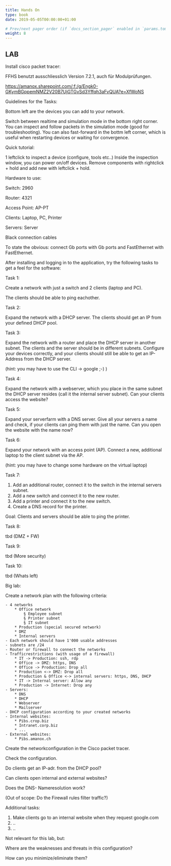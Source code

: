 ```yaml
---
title: Hands On
type: book
date: 2019-05-05T00:00:00+01:00

# Prev/next pager order (if `docs_section_pager` enabled in `params.toml`)
weight: 8
---
```


## LAB

Install cisco packet tracer:

FFHS benutzt ausschliesslich Version 7.2.1, auch für Modulprüfungen.

https://amanox.sharepoint.com/:f:/g/Engk0-GKymBGppemNMZ2V20B7UjGTGvSd3Yffqh3aFvQUA?e=XfWoNS


Guidelines for the Tasks:

Bottom left are the devices you can add to your network.

Switch between realtime and simulation mode in the bottom right corner. You can inspect and follow packets in the simulation mode (good for troubleshooting). You can also fast-forward in the bottm left corner, which is useful when restarting devices or waiting for convergence.

Quick tutorial:

1 leftclick to inspect a device (configure, tools etc..)
Inside the inspection window, you can power on/off devices. Remove components with rightclick + hold and add new with leftclick + hold.


Hardware to use:

Switch: 2960

Router: 4321

Access Point: AP-PT

Clients: Laptop, PC, Printer

Servers: Server

Black connection cables

To state the obvious: connect Gb ports with Gb ports and FastEthernet with FastEthernet.



After installing and logging in to the application, try the following tasks to get a feel for the software:

Task 1:

Create a network with just a switch and 2 clients (laptop and PC).

The clients should be able to ping eachother.


Task 2:

Expand the network with a DHCP server. The clients should get an IP from your defined DHCP pool.


Task 3:

Expand the network with a router and place the DHCP server in another subnet. The clients and the server should be in different subnets. Configure your devices correctly, and your clients should still be able to get an IP-Address from the DHCP server.

(hint: you may have to use the CLI -> google ;-) )


Task 4:

Expand the network with a webserver, which you place in the same subnet the DHCP server resides (call it the internal server subnet). Can your clients access the website?



Task 5:

Expand your serverfarm with a DNS server. Give all your servers a name and check, if your clients can ping them with just the name. Can you open the website with the name now?



Task 6:

Expand your network with an access point (AP). Connect a new, additional laptop to the client subnet via the AP.

(hint: you may have to change some hardware on the virtual laptop)



Task 7:

1. Add an additional router, connect it to the switch in the internal servers subnet.
2. Add a new switch and connect it to the new router.
3. Add a printer and connect it to the new switch.
4. Create a DNS record for the printer.

Goal: Clients and servers should be able to ping the printer.


Task 8:

tbd (DMZ + FW)


Task 9:

tbd (More security)


Task 10:

tbd (Whats left)





Big lab:

Create a network plan with the following criteria:

    - 4 networks
        * Office network
            § Employee subnet
            § Printer subnet
            § IT subnet
        * Production (special secured network)
        * DMZ
        * Internal servers
    - Each network should have 1'000 usable addresses
    - subnets are /24
    - Router or firewall to connect the networks
    - Trafficrestrictions (with usage of a firewall)
        * IT -> Production: ssh, rdp
        * Office -> DMZ: https, DNS
        * Office -> Production: Drop all
        * Production <-> DMZ: Drop all
        * Production & Office <-> internal servers: https, DNS, DHCP
        * IT -> Internal server: Allow any
        * Production -> Internet: Drop any
    - Servers:
        * DNS
        * DHCP
        * Webserver
        * Mailserver
    - DHCP configuration according to your created networks
    - Internal websites:
        * Pibs.crop.biz
        * Intranet.corp.biz
        * ...
    - External websites:
        * Pibs.amanox.ch

Create the networkconfiguration in the Cisco packet tracer.

Check the configuration.

Do clients get an IP-adr. from the DHCP pool?

Can clients open internal and external websites?

Does the DNS- Nameresolution work?

(Out of scope: Do the Firewall rules filter traffic?)


Additional tasks:

1. Make clients go to an internal website when they request google.com
2. ..
3. ..



Not relevant for this lab, but:

Where are the weaknesses and threats in this configuration?

How can you minimize/eliminate them?
	
